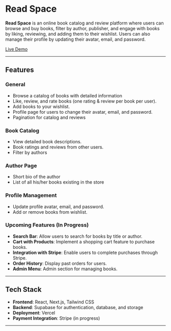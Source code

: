 # Read Space

**Read Space** is an online book catalog and review platform where users can browse and buy books, filter by author, publisher, and engage with books by liking, reviewing, and adding them to their wishlist. Users can also manage their profile by updating their avatar, email, and password.

[Live Demo](https://read-space-alpha.vercel.app/)

---

## Features

### General
- Browse a catalog of books with detailed information
- Like, review, and rate books (one rating & review per book per user).
- Add books to your wishlist.
- Profile page for users to change their avatar, email, and password.
- Pagination for catalog and reviews

### Book Catalog
- View detailed book descriptions.
- Book ratings and reviews from other users.
- Filter by authors

### Author Page
-  Short bio of the author
-  List of all his/her books existing in the store

### Profile Management
- Update profile avatar, email, and password.
- Add or remove books from wishlist.

### Upcoming Features (In Progress)
- **Search Bar**: Allow users to search for books by title or author.
- **Cart with Products**: Implement a shopping cart feature to purchase books.
- **Integration with Stripe**: Enable users to complete purchases through Stripe.
- **Order History**: Display past orders for users.
- **Admin Menu**: Admin section for managing books.


---

## Tech Stack

- **Frontend**: React, Next.js, Tailwind CSS
- **Backend**: Supabase for authentication, database, and storage
- **Deployment**: Vercel
- **Payment Integration**: Stripe (in progress)

---

